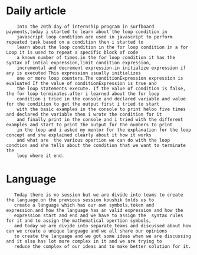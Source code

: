 

# Daily article 

        Into the 20th day of internship program in surfboard payments,today i started to learn about the loop condition in 
        javascript loop condition are used in javascript to perform repeated task based on a condition then i started to 
        learn about the loop condition in the for loop condition in a for Loop it is used to repeat a specific block of code
        a known number of times.in the for loop condition it has the syntax of intial expression,limit condition expression,
        incremental and decrement expression.in initialize expression if any is executed This expression usually initializes 
        one or more loop counters.The conditionExpression expression is evaluated If the value of conditionExpression is true and 
        the loop statements execute. If the value of condition is false, the for loop terminates.after i learned about the for loop
        condition i tried in the console and declared variable and value for the condition to get the output first i tried to start 
        with the basic examples in the console to print heloo five times and declared the variable then i wrote the condition for it 
        and finally print in the console and i tried with the different examples and start to print the output for the numbers to print 
        in the loop and i asked my mentor for the explanation for the loop concept and she explained clearly about it how it works
        and what are  the various opertion we can do with the loop condtion and she tells about the condition that we want to terminate the
        loop where it end.


# Language 

       Today there is no session but we are divide into teams to create the language.on the previous session koushik tolds us to 
       create a language which has our own symbols,token and expression.and how the language has an valid expression and how the 
       expression start and end and we have to assign the  syntax rules for it and to assign the mathematical opertion symbols,
       and today we are divide into separate teams and discussed about how can we create a unique language and we all share our opinions 
       to create the language and we got some ideas when we are discussing and it also has lot more complex in it and we are trying to 
       reduce the complex of our ideas and to make better solution for it.  
        
